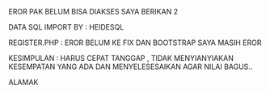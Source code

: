 EROR PAK BELUM BISA DIAKSES SAYA BERIKAN 2
 
 DATA SQL IMPORT BY : HEIDESQL

 REGISTER.PHP : EROR BELUM KE FIX DAN BOOTSTRAP SAYA MASIH EROR

 KESIMPULAN : HARUS CEPAT TANGGAP , TIDAK MENYIANYIAKAN KESEMPATAN YANG ADA DAN MENYELESESAIKAN AGAR NILAI BAGUS..

 ALAMAK
